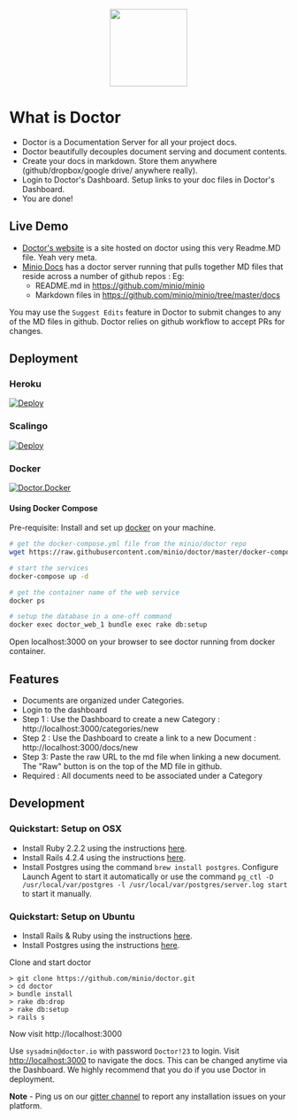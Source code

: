 <p align="center">
<img src="https://github.com/minio/doctor/blob/master/public/Doctor_logo_888x1024.png?raw=true" width="140px">
</p>

# What is Doctor
* Doctor is a Documentation Server for all your project docs.
* Doctor beautifully decouples document serving and document contents.
* Create your docs in markdown. Store them anywhere (github/dropbox/google drive/ anywhere really).
* Login to Doctor's Dashboard. Setup links to your doc files in Doctor's Dashboard.
* You are done!

## Live Demo
* [Doctor's website](http://getdoctor.io) is a site hosted on doctor using this very Readme.MD file. Yeah very meta.
* [Minio Docs](https://docs.minio.io) has a doctor server running that pulls together MD files that reside across a number of github repos :
 Eg: 
  * README.md in https://github.com/minio/minio
  * Markdown files in https://github.com/minio/minio/tree/master/docs
  
You may use the `Suggest Edits` feature in Doctor to submit changes to any of the MD files in github. Doctor relies on github workflow to accept PRs for changes. 

## Deployment

### Heroku
[![Deploy](https://www.herokucdn.com/deploy/button.svg)](https://heroku.com/deploy?template=https://github.com/minio/doctor)

### Scalingo
[![Deploy](https://cdn.scalingo.com/deploy/button.svg)](https://my.scalingo.com/deploy?source=https://github.com/minio/doctor)

### Docker
[![Doctor.Docker](https://d207aa93qlcgug.cloudfront.net/1.95.5.qa/img/nav/docker-logo-loggedout.png)](https://hub.docker.com/r/minio/doctor/)

#### Using Docker Compose 

Pre-requisite: Install and set up [docker](https://docs.docker.com/engine/installation/) on your machine.

```bash
# get the docker-compose.yml file from the minio/doctor repo
wget https://raw.githubusercontent.com/minio/doctor/master/docker-compose.yml

# start the services
docker-compose up -d

# get the container name of the web service
docker ps

# setup the database in a one-off command
docker exec doctor_web_1 bundle exec rake db:setup 
```
Open localhost:3000 on your browser to see doctor running from docker container.

## Features
* Documents are organized under Categories.
* Login to the dashboard
* Step 1 : Use the Dashboard to create a new Category : http://localhost:3000/categories/new
* Step 2 : Use the Dashboard to create a link to a new Document : http://localhost:3000/docs/new
* Step 3: Paste the raw URL to the md file when linking a new document. The "Raw" button is on the top of the MD file in github.
* Required : All documents need to be associated under a Category

## Development 

### Quickstart: Setup on OSX
* Install Ruby 2.2.2 using the instructions [here](https://rvm.io/rvm/install).
* Install Rails 4.2.4 using the instructions [here](https://rvm.io/rvm/install).
* Install Postgres using the command `brew install postgres`. Configure Launch Agent to start it automatically or use the command `pg_ctl -D /usr/local/var/postgres -l /usr/local/var/postgres/server.log start` to start it manually.

### Quickstart: Setup on Ubuntu
* Install Rails & Ruby using the instructions [here](https://www.digitalocean.com/community/tutorials/how-to-install-ruby-on-rails-on-ubuntu-14-04-using-rvm).
* Install Postgres using the instructions [here](https://www.digitalocean.com/community/tutorials/how-to-install-and-use-postgresql-on-ubuntu-14-04).

Clone and start doctor

```
> git clone https://github.com/minio/doctor.git
> cd doctor
> bundle install
> rake db:drop
> rake db:setup
> rails s
```
Now visit http://localhost:3000

Use `sysadmin@doctor.io` with password `Doctor!23` to login. Visit [http://localhost:3000](http://localhost:3000) to navigate the docs. This can be changed anytime via the Dashboard. We highly recommend that you do if you use Doctor in deployment.

**Note** - Ping us on our [gitter channel](https://gitter.im/minio/minio) to report any installation issues on your platform.

